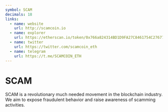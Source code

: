 ```yaml
---
symbol: SCAM
decimals: 18
links:
  - name: website
    url: http://scamcoin.io
  - name: explorer
    url: https://etherscan.io/token/0x766a824314BD1D9FA27C8461754C276772BC666A
  - name: twitter
    url: https://twitter.com/scamcoin_eth
  - name: telegram
    url: https://t.me/SCAMCOIN_ETH
---
```


# SCAM

SCAM is a revolutionary much needed movement in the blockchain industry. We aim to expose fraudulent behavior and raise awareness of scamming activities.
